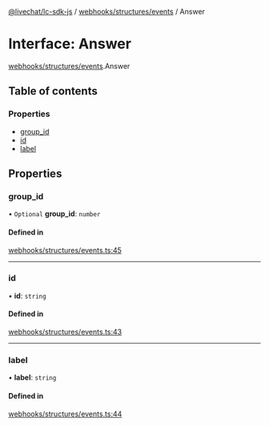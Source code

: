 [@livechat/lc-sdk-js](../README.md) / [webhooks/structures/events](../modules/webhooks_structures_events.md) / Answer

# Interface: Answer

[webhooks/structures/events](../modules/webhooks_structures_events.md).Answer

## Table of contents

### Properties

- [group\_id](webhooks_structures_events.Answer.md#group_id)
- [id](webhooks_structures_events.Answer.md#id)
- [label](webhooks_structures_events.Answer.md#label)

## Properties

### group\_id

• `Optional` **group\_id**: `number`

#### Defined in

[webhooks/structures/events.ts:45](https://github.com/livechat/lc-sdk-js/blob/d267eeb/src/webhooks/structures/events.ts#L45)

___

### id

• **id**: `string`

#### Defined in

[webhooks/structures/events.ts:43](https://github.com/livechat/lc-sdk-js/blob/d267eeb/src/webhooks/structures/events.ts#L43)

___

### label

• **label**: `string`

#### Defined in

[webhooks/structures/events.ts:44](https://github.com/livechat/lc-sdk-js/blob/d267eeb/src/webhooks/structures/events.ts#L44)
